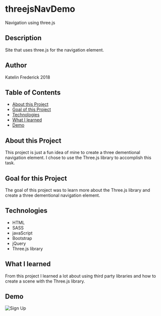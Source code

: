 # threejsNavDemo
Navigation using three.js

## Description

Site that uses three.js for the navigation element.

## Author

Katelin Frederick 2018

## Table of Contents
* [About this Project](#about-this-project)
* [Goal of this Project](#goal-of-this-project)
* [Technologies](#technologies)
* [What I learned](#what-i-learned)
* [Demo](#demo)

## About this Project
This project is just a fun idea of mine to create a three dementional navigation element.  I chose to use the Three.js library to accomplish this task.

## Goal for this Project
The goal of this project was to learn more about the Three.js library and create a three dementional navigation element.

## Technologies
* HTML
* SASS
* javaScript
* Bootstrap
* jQuery
* Three.js library

## What I learned
From this project I learned a lot about using third party libraries and how to create a scene with the Three.js library.
## Demo

![Sign Up](demos/demo.gif)
